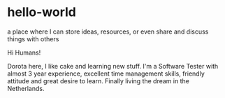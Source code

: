 # hello-world
a place where I can store ideas, resources, or even share and discuss things with others

Hi Humans! 

Dorota here, I like cake and learning new stuff. 
I'm a Software Tester with almost 3 year experience, excellent time management skills, friendly attitude and great desire to learn. 
Finally living the dream in the Netherlands.
